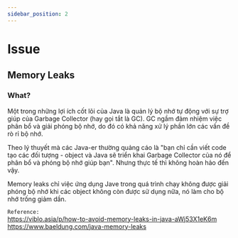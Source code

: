 ```yaml
---
sidebar_position: 2
---
```


# Issue
## Memory Leaks
### What?
Một trong những lợi ích cốt lõi của Java là quản lý bộ nhớ tự động với sự trợ giúp của Garbage Collector (hay gọi tắt là GC). GC ngầm đảm nhiệm việc phân bổ và giải phóng bộ nhớ, do đó có khả năng xử lý phần lớn các vấn đề rò rỉ bộ nhớ.   

Theo lý thuyết mà các Java-er thường quảng cáo là "bạn chỉ cần viết code tạo các đối tượng - object và Java sẽ triển khai Garbage Collector của nó để phân bổ và phóng bộ nhớ giúp bạn". Nhưng thực tế thì không hoàn hảo đến vậy.   

Memory leaks chỉ việc ứng dụng Jave trong quá trình chạy không được giải phóng bộ nhớ khi các object không còn được sử dụng nữa, nó làm cho bộ nhớ trống giảm dần.   


`Reference:`   
https://viblo.asia/p/how-to-avoid-memory-leaks-in-java-aWj53X1eK6m    
https://www.baeldung.com/java-memory-leaks      




